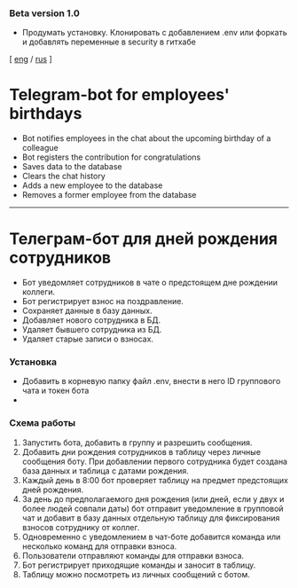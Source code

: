 ### Beta version 1.0

- Продумать установку. Клонировать с добавлением .env или форкать и добавлять
переменные в security в гитхабе

[ [eng](#Telegram-bot-for-employees-birthdays) / 
  [rus](#Телеграм-бот-для-дней-рождения-сотрудников) ]

# Telegram-bot for employees' birthdays

- Bot notifies employees in the chat about the upcoming birthday of a colleague
- Bot registers the contribution for congratulations
- Saves data to the database
- Clears the chat history
- Adds a new employee to the database
- Removes a former employee from the database


_______________________________________________________________________________
# Телеграм-бот для дней рождения сотрудников

- Бот уведомляет сотрудников в чате о предстоящем дне рождении коллеги.
- Бот регистрирует взнос на поздравление.
- Сохраняет данные в базу данных.
- Добавляет нового сотрудника в БД.
- Удаляет бывшего сотрудника из БД.
- Удаляет старые записи о взносах.

### Установка

- Добавить в корневую папку файл .env, внести в него ID группового чата и токен 
бота 
- 


### Схема работы

1. Запустить бота, добавить в группу и разрешить сообщения.
2. Добавить дни рождения сотрудников в таблицу через личные сообщения боту.
При добавлении первого сотрудника будет создана база данных и таблица с датами
рождения.
3. Каждый день в 8:00 бот проверяет таблицу на предмет предстоящих дней рождения.
4. За день до предполагаемого дня рождения (или дней, если у двух и более 
людей совпали даты) бот отправит уведомление в групповой чат и добавит в базу
данных отдельную таблицу для фиксирования взносов сотруднику от коллег.
5. Одновременно с уведомлением в чат-боте добавится команда или несколько команд
для отправки взноса.
6. Пользователи отправляют команды для отправки взноса.
7. Бот регистрирует приходящие команды и заносит в таблицу.
8. Таблицу можно посмотреть из личных сообщений с ботом.